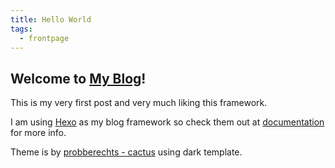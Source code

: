 ```yaml
---
title: Hello World
tags:
  - frontpage
---
```


## Welcome to [My Blog](https://blog.alisongaleon.com/)!

This is my very first post and very much liking this framework.

I am using [Hexo](https://hexo.io/) as my blog framework so check them out at [documentation](https://hexo.io/docs/) for more info.

Theme is by [probberechts - cactus](https://github.com/probberechts/hexo-theme-cactus) using dark template.
